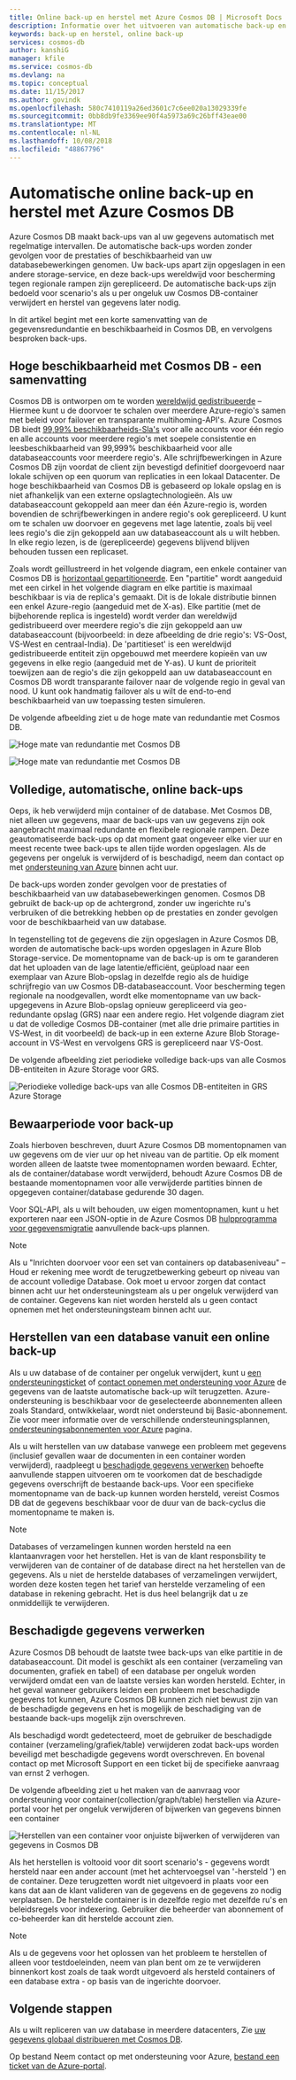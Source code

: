 ```yaml
---
title: Online back-up en herstel met Azure Cosmos DB | Microsoft Docs
description: Informatie over het uitvoeren van automatische back-up en herstellen op een Azure Cosmos DB-database.
keywords: back-up en herstel, online back-up
services: cosmos-db
author: kanshiG
manager: kfile
ms.service: cosmos-db
ms.devlang: na
ms.topic: conceptual
ms.date: 11/15/2017
ms.author: govindk
ms.openlocfilehash: 580c7410119a26ed3601c7c6ee020a13029339fe
ms.sourcegitcommit: 0bb8db9fe3369ee90f4a5973a69c26bff43eae00
ms.translationtype: MT
ms.contentlocale: nl-NL
ms.lasthandoff: 10/08/2018
ms.locfileid: "48867796"
---
```

# <a name="automatic-online-backup-and-restore-with-azure-cosmos-db"></a>Automatische online back-up en herstel met Azure Cosmos DB
Azure Cosmos DB maakt back-ups van al uw gegevens automatisch met regelmatige intervallen. De automatische back-ups worden zonder gevolgen voor de prestaties of beschikbaarheid van uw databasebewerkingen genomen. Uw back-ups apart zijn opgeslagen in een andere storage-service, en deze back-ups wereldwijd voor bescherming tegen regionale rampen zijn gerepliceerd. De automatische back-ups zijn bedoeld voor scenario's als u per ongeluk uw Cosmos DB-container verwijdert en herstel van gegevens later nodig.  

In dit artikel begint met een korte samenvatting van de gegevensredundantie en beschikbaarheid in Cosmos DB, en vervolgens besproken back-ups. 

## <a name="high-availability-with-cosmos-db---a-recap"></a>Hoge beschikbaarheid met Cosmos DB - een samenvatting
Cosmos DB is ontworpen om te worden [wereldwijd gedistribueerde](distribute-data-globally.md) – Hiermee kunt u de doorvoer te schalen over meerdere Azure-regio's samen met beleid voor failover en transparante multihoming-API's. Azure Cosmos DB biedt [99,99% beschikbaarheids-Sla's](https://azure.microsoft.com/support/legal/sla/cosmos-db) voor alle accounts voor één regio en alle accounts voor meerdere regio's met soepele consistentie en leesbeschikbaarheid van 99,999% beschikbaarheid voor alle databaseaccounts voor meerdere regio's. Alle schrijfbewerkingen in Azure Cosmos DB zijn voordat de client zijn bevestigd definitief doorgevoerd naar lokale schijven op een quorum van replicaties in een lokaal Datacenter. De hoge beschikbaarheid van Cosmos DB is gebaseerd op lokale opslag en is niet afhankelijk van een externe opslagtechnologieën. Als uw databaseaccount gekoppeld aan meer dan één Azure-regio is, worden bovendien de schrijfbewerkingen in andere regio's ook gerepliceerd. U kunt om te schalen uw doorvoer en gegevens met lage latentie, zoals bij veel lees regio's die zijn gekoppeld aan uw databaseaccount als u wilt hebben. In elke regio lezen, is de (gerepliceerde) gegevens blijvend blijven behouden tussen een replicaset.  

Zoals wordt geïllustreerd in het volgende diagram, een enkele container van Cosmos DB is [horizontaal gepartitioneerde](partition-data.md). Een "partitie" wordt aangeduid met een cirkel in het volgende diagram en elke partitie is maximaal beschikbaar is via de replica's gemaakt. Dit is de lokale distributie binnen een enkel Azure-regio (aangeduid met de X-as). Elke partitie (met de bijbehorende replica is ingesteld) wordt verder dan wereldwijd gedistribueerd over meerdere regio's die zijn gekoppeld aan uw databaseaccount (bijvoorbeeld: in deze afbeelding de drie regio's: VS-Oost, VS-West en centraal-India). De 'partitieset' is een wereldwijd gedistribueerde entiteit zijn opgebouwd met meerdere kopieën van uw gegevens in elke regio (aangeduid met de Y-as). U kunt de prioriteit toewijzen aan de regio's die zijn gekoppeld aan uw databaseaccount en Cosmos DB wordt transparante failover naar de volgende regio in geval van nood. U kunt ook handmatig failover als u wilt de end-to-end beschikbaarheid van uw toepassing testen simuleren.  

De volgende afbeelding ziet u de hoge mate van redundantie met Cosmos DB.

![Hoge mate van redundantie met Cosmos DB](./media/online-backup-and-restore/redundancy.png)

![Hoge mate van redundantie met Cosmos DB](./media/online-backup-and-restore/global-distribution.png)

## <a name="full-automatic-online-backups"></a>Volledige, automatische, online back-ups
Oeps, ik heb verwijderd mijn container of de database. Met Cosmos DB, niet alleen uw gegevens, maar de back-ups van uw gegevens zijn ook aangebracht maximaal redundante en flexibele regionale rampen. Deze geautomatiseerde back-ups op dat moment gaat ongeveer elke vier uur en meest recente twee back-ups te allen tijde worden opgeslagen. Als de gegevens per ongeluk is verwijderd of is beschadigd, neem dan contact op met [ondersteuning van Azure](https://azure.microsoft.com/support/options/) binnen acht uur. 

De back-ups worden zonder gevolgen voor de prestaties of beschikbaarheid van uw databasebewerkingen genomen. Cosmos DB gebruikt de back-up op de achtergrond, zonder uw ingerichte ru's verbruiken of die betrekking hebben op de prestaties en zonder gevolgen voor de beschikbaarheid van uw database. 

In tegenstelling tot de gegevens die zijn opgeslagen in Azure Cosmos DB, worden de automatische back-ups worden opgeslagen in Azure Blob Storage-service. De momentopname van de back-up is om te garanderen dat het uploaden van de lage latentie/efficiënt, geüpload naar een exemplaar van Azure Blob-opslag in dezelfde regio als de huidige schrijfregio van uw Cosmos DB-databaseaccount. Voor bescherming tegen regionale na noodgevallen, wordt elke momentopname van uw back-upgegevens in Azure Blob-opslag opnieuw gerepliceerd via geo-redundante opslag (GRS) naar een andere regio. Het volgende diagram ziet u dat de volledige Cosmos DB-container (met alle drie primaire partities in VS-West, in dit voorbeeld) de back-up in een externe Azure Blob Storage-account in VS-West en vervolgens GRS is gerepliceerd naar VS-Oost. 

De volgende afbeelding ziet periodieke volledige back-ups van alle Cosmos DB-entiteiten in Azure Storage voor GRS.

![Periodieke volledige back-ups van alle Cosmos DB-entiteiten in GRS Azure Storage](./media/online-backup-and-restore/automatic-backup.png)

## <a name="backup-retention-period"></a>Bewaarperiode voor back-up
Zoals hierboven beschreven, duurt Azure Cosmos DB momentopnamen van uw gegevens om de vier uur op het niveau van de partitie. Op elk moment worden alleen de laatste twee momentopnamen worden bewaard. Echter, als de container/database wordt verwijderd, behoudt Azure Cosmos DB de bestaande momentopnamen voor alle verwijderde partities binnen de opgegeven container/database gedurende 30 dagen.

Voor SQL-API, als u wilt behouden, uw eigen momentopnamen, kunt u het exporteren naar een JSON-optie in de Azure Cosmos DB [hulpprogramma voor gegevensmigratie](import-data.md#export-to-json-file) aanvullende back-ups plannen.

> [!NOTE]
> Als u "Inrichten doorvoer voor een set van containers op databaseniveau" – Houd er rekening mee wordt de terugzetbewerking gebeurt op niveau van de account volledige Database. Ook moet u ervoor zorgen dat contact binnen acht uur het ondersteuningsteam als u per ongeluk verwijderd van de container. Gegevens kan niet worden hersteld als u geen contact opnemen met het ondersteuningsteam binnen acht uur. 



## <a name="restoring-a-database-from-an-online-backup"></a>Herstellen van een database vanuit een online back-up

Als u uw database of de container per ongeluk verwijdert, kunt u [een ondersteuningsticket](https://portal.azure.com/?#blade/Microsoft_Azure_Support/HelpAndSupportBlade) of [contact opnemen met ondersteuning voor Azure](https://azure.microsoft.com/support/options/) de gegevens van de laatste automatische back-up wilt terugzetten. Azure-ondersteuning is beschikbaar voor de geselecteerde abonnementen alleen zoals Standard, ontwikkelaar, wordt niet ondersteund bij Basic-abonnement. Zie voor meer informatie over de verschillende ondersteuningsplannen, [ondersteuningsabonnementen voor Azure](https://azure.microsoft.com/support/plans/) pagina. 

Als u wilt herstellen van uw database vanwege een probleem met gegevens (inclusief gevallen waar de documenten in een container worden verwijderd), raadpleegt u [beschadigde gegevens verwerken](#handling-data-corruption) behoefte aanvullende stappen uitvoeren om te voorkomen dat de beschadigde gegevens overschrijft de bestaande back-ups. Voor een specifieke momentopname van de back-up kunnen worden hersteld, vereist Cosmos DB dat de gegevens beschikbaar voor de duur van de back-cyclus die momentopname te maken is.

> [!NOTE]
> Databases of verzamelingen kunnen worden hersteld na een klantaanvragen voor het herstellen. Het is van de klant responsbility te verwijderen van de container of de database direct na het herstellen van de gegevens. Als u niet de herstelde databases of verzamelingen verwijdert, worden deze kosten tegen het tarief van herstelde verzameling of een database in rekening gebracht. Het is dus heel belangrijk dat u ze onmiddellijk te verwijderen. 

## <a name="handling-data-corruption"></a>Beschadigde gegevens verwerken

Azure Cosmos DB behoudt de laatste twee back-ups van elke partitie in de databaseaccount. Dit model is geschikt als een container (verzameling van documenten, grafiek en tabel) of een database per ongeluk worden verwijderd omdat een van de laatste versies kan worden hersteld. Echter, in het geval wanneer gebruikers leiden een probleem met beschadigde gegevens tot kunnen, Azure Cosmos DB kunnen zich niet bewust zijn van de beschadigde gegevens en het is mogelijk de beschadiging van de bestaande back-ups mogelijk zijn overschreven. 

Als beschadigd wordt gedetecteerd, moet de gebruiker de beschadigde container (verzameling/grafiek/table) verwijderen zodat back-ups worden beveiligd met beschadigde gegevens wordt overschreven. En bovenal contact op met Microsoft Support en een ticket bij de specifieke aanvraag van ernst 2 verhogen. 

De volgende afbeelding ziet u het maken van de aanvraag voor ondersteuning voor container(collection/graph/table) herstellen via Azure-portal voor het per ongeluk verwijderen of bijwerken van gegevens binnen een container

![Herstellen van een container voor onjuiste bijwerken of verwijderen van gegevens in Cosmos DB](./media/online-backup-and-restore/backup-restore-support.png)

Als het herstellen is voltooid voor dit soort scenario's - gegevens wordt hersteld naar een ander account (met het achtervoegsel van '-hersteld ') en de container. Deze terugzetten wordt niet uitgevoerd in plaats voor een kans dat aan de klant valideren van de gegevens en de gegevens zo nodig verplaatsen. De herstelde container is in dezelfde regio met dezelfde ru's en beleidsregels voor indexering. Gebruiker die beheerder van abonnement of co-beheerder kan dit herstelde account zien.


> [!NOTE]
> Als u de gegevens voor het oplossen van het probleem te herstellen of alleen voor testdoeleinden, neem van plan bent om ze te verwijderen binnenkort kost zoals de taak wordt uitgevoerd als hersteld containers of een database extra - op basis van de ingerichte doorvoer. 
## <a name="next-steps"></a>Volgende stappen

Als u wilt repliceren van uw database in meerdere datacenters, Zie [uw gegevens globaal distribueren met Cosmos DB](distribute-data-globally.md). 

Op bestand Neem contact op met ondersteuning voor Azure, [bestand een ticket van de Azure-portal](https://portal.azure.com/?#blade/Microsoft_Azure_Support/HelpAndSupportBlade).


